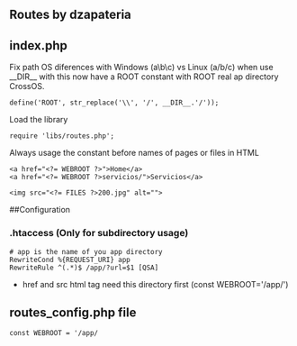 ## Routes by dzapateria

## index.php
Fix path OS diferences with Windows (a\b\c) vs Linux (a/b/c) when use \_\_DIR\_\_ 
with this now have a ROOT constant with ROOT real ap directory CrossOS. 
```
define('ROOT', str_replace('\\', '/', __DIR__.'/'));
```
Load the library

``` 
require 'libs/routes.php';
```

Always usage the constant before names of pages or files in HTML
``` 
<a href="<?= WEBROOT ?>">Home</a>
<a href="<?= WEBROOT ?>servicios/">Servicios</a>

<img src="<?= FILES ?>200.jpg" alt="">
```

##Configuration

### .htaccess (Only for subdirectory usage)

``` 
# app is the name of you app directory
RewriteCond %{REQUEST_URI} app
RewriteRule ^(.*)$ /app/?url=$1 [QSA]
```



- href and src html tag need this directory first (const WEBROOT='/app/')


## routes_config.php file

``` 
const WEBROOT = '/app/
```

